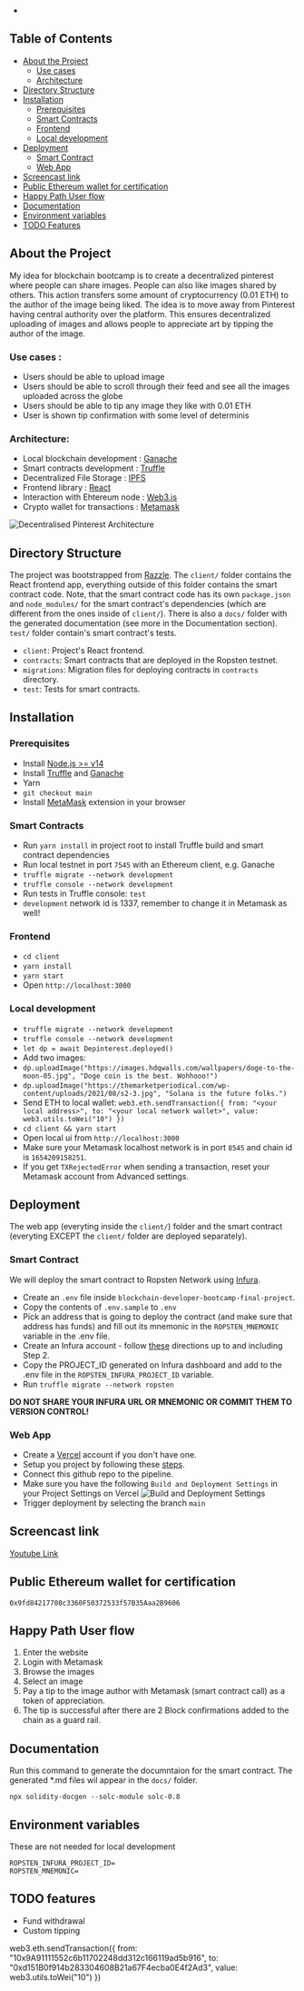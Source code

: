 - 

## Table of Contents
- [About the Project](#about-the-project)
    - [Use cases](#use-cases)
    - [Architecture](#architecture)
- [Directory Structure](#directory-structure)
- [Installation](#installation)
    - [Prerequisites](#prerequisites)
    - [Smart Contracts](#smart-contracts)
    - [Frontend](#frontend)
    - [Local development](#local-development)
- [Deployment](#deployment)
    - [Smart Contract](#smart-contract)
    - [Web App](#web-app)
- [Screencast link](#screencast-link)
- [Public Ethereum wallet for certification](#public-ethereum-wallet-for-certification)
- [Happy Path User flow](#happy-path-user-flow)
- [Documentation](#documentation)
- [Environment variables](#environment-variables)
- [TODO Features](#todo-features)

## About the Project
My idea for blockchain bootcamp is to create a decentralized pinterest where people can share images. People can also like images shared by others. This action transfers some amount of cryptocurrency (0.01 ETH) to the author of the image being liked.
The idea is to move away from Pinterest having central authority over the platform. This ensures decentralized uploading of images
and allows people to appreciate art by tipping the author of the image. 

### Use cases :
- Users should be able to upload image
- Users should be able to scroll through their feed and see all the images uploaded across the globe
- Users should be able to tip any image they like with 0.01 ETH
- User is shown tip confirmation with some level of determinis


### Architecture:
- Local blockchain development : [Ganache](https://www.trufflesuite.com/ganache)
- Smart contracts development : [Truffle](https://www.trufflesuite.com/truffle)
- Decentralized File Storage : [IPFS](https://ipfs.io/)
- Frontend library : [React](https://reactjs.org/)
- Interaction with Ehtereum node : [Web3.js](https://web3js.readthedocs.io/en/v1.5.2/#)
- Crypto wallet for transactions : [Metamask](https://metamask.io/)

![Decentralised Pinterest Architecture](./images/DepinterestArchitecture.png)


## Directory Structure
The project was bootstrapped from [Razzle](https://razzlejs.org/getting-started). The `client/` folder contains the React frontend app, everything outside of this folder contains the smart contract code. Note, that the smart contract code has its own `package.json` and `node_modules/` for the smart contract's dependencies (which are different from the ones inside of `client/`). There is also a `docs/` folder with the generated documentation (see more in the Documentation section). `test/` folder contain's smart contract's tests. 
- `client`: Project's React frontend.
- `contracts`: Smart contracts that are deployed in the Ropsten testnet.
- `migrations`: Migration files for deploying contracts in `contracts` directory.
- `test`: Tests for smart contracts.



## Installation

### Prerequisites

- Install [Node.js >= v14](https://nodejs.org/en/download/)
- Install [Truffle](https://www.trufflesuite.com/docs/truffle/getting-started/installation) and [Ganache](https://www.trufflesuite.com/ganache)
- Yarn
- `git checkout main`
- Install [MetaMask](https://metamask.io/) extension in your browser

### Smart Contracts

- Run `yarn install` in project root to install Truffle build and smart contract dependencies
- Run local testnet in port `7545` with an Ethereum client, e.g. Ganache
- `truffle migrate --network development`
- `truffle console --network development`
- Run tests in Truffle console: `test`
- `development` network id is 1337, remember to change it in Metamask as well!

### Frontend

- `cd client`
- `yarn install`
- `yarn start`
- Open `http://localhost:3000`

### Local development

- `truffle migrate --network development`
- `truffle console --network development`
- `let dp = await Depinterest.deployed()`
- Add two images:
- `dp.uploadImage("https://images.hdqwalls.com/wallpapers/doge-to-the-moon-05.jpg", "Doge coin is the best. Wohhooo!")`
- `dp.uploadImage("https://themarketperiodical.com/wp-content/uploads/2021/08/s2-3.jpg", "Solana is the future folks.")`
- Send ETH to local wallet: `web3.eth.sendTransaction({ from: "<your local address>", to: "<your local network wallet>", value: web3.utils.toWei("10") })`
- `cd client && yarn start`
- Open local ui from `http://localhost:3000`
- Make sure your Metamask localhost network is in port `8545` and chain id is `1654209158251`.
- If you get `TXRejectedError` when sending a transaction, reset your Metamask account from Advanced settings.

## Deployment
The web app (everyting inside the `client/`) folder and the smart contract (everyting EXCEPT the `client/` folder are deployed separately). 

### Smart Contract
We will deploy the smart contract to Ropsten Network using [Infura](https://infura.io/). 
- Create an `.env` file inside `blockchain-developer-bootcamp-final-project`. 
- Copy the contents of `.env.sample` to `.env` 
- Pick an address that is going to deploy the contract (and make sure that address has funds) and fill out its mnemonic in the `ROPSTEN_MNEMONIC` variable in the .env file. 
- Create an Infura account - follow [these](https://blog.infura.io/getting-started-with-infura-28e41844cc89/) directions up to and including Step 2.
- Copy the PROJECT_ID generated on Infura dashboard and add to the .env file in the `ROPSTEN_INFURA_PROJECT_ID`  variable.
- Run `truffle migrate --network ropsten` 

**DO NOT SHARE YOUR INFURA URL OR MNEMONIC OR COMMIT THEM TO VERSION CONTROL!**

### Web App
- Create a [Vercel](https://vercel.com/) account if you don't have one. 
- Setup you project by following these [steps](https://vercel.com/docs/get-started). 
- Connect this github repo to the pipeline.
- Make sure you have the following `Build and Deployment Settings` in your Project Settings on Vercel
![Build and Deployment Settings](./images/BuildSettings.png)
- Trigger deployment by selecting the branch `main`

## Screencast link
[Youtube Link](https://www.youtube.com/watch?v=emnChd3ZPpI)

## Public Ethereum wallet for certification

`0x9fd84217708c3360F50372533f57B35Aaa2B9606`


## Happy Path User flow

1. Enter the website
2. Login with Metamask
3. Browse the images
4. Select an image
5. Pay a tip to the image author with Metamask (smart contract call) as a token of appreciation.
6. The tip is successful after there are 2 Block confirmations added to the chain as a guard rail.

## Documentation
Run this command to generate the documntaion for the smart contract. The generated \*.md files wil appear in the `docs/` folder. 
```
npx solidity-docgen --solc-module solc-0.8 
```

## Environment variables 
These are not needed for local development
```
ROPSTEN_INFURA_PROJECT_ID=
ROPSTEN_MNEMONIC=
```

## TODO features

- Fund withdrawal
- Custom tipping


web3.eth.sendTransaction({ from: "10x9A91111552c6b11702248dd312c166119ad5b916", to: "0xd151B0f914b283304608B21a67F4ecba0E4f2Ad3", value: web3.utils.toWei("10") })
